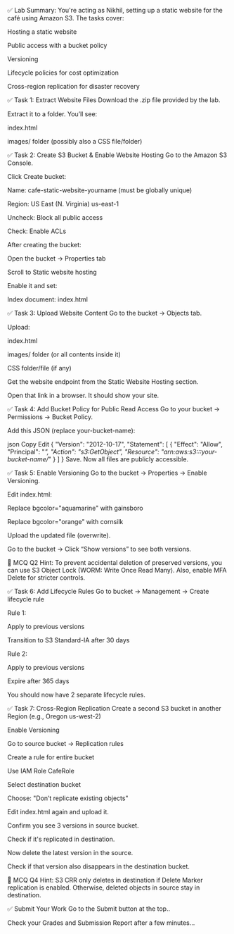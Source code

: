✅ Lab Summary:
You're acting as Nikhil, setting up a static website for the café using Amazon S3. The tasks cover:

Hosting a static website

Public access with a bucket policy

Versioning

Lifecycle policies for cost optimization

Cross-region replication for disaster recovery

✅ Task 1: Extract Website Files
Download the .zip file provided by the lab.

Extract it to a folder. You’ll see:

index.html

images/ folder (possibly also a CSS file/folder)

✅ Task 2: Create S3 Bucket & Enable Website Hosting
Go to the Amazon S3 Console.

Click Create bucket:

Name: cafe-static-website-yourname (must be globally unique)

Region: US East (N. Virginia) us-east-1

Uncheck: Block all public access

Check: Enable ACLs

After creating the bucket:

Open the bucket → Properties tab

Scroll to Static website hosting

Enable it and set:

Index document: index.html

✅ Task 3: Upload Website Content
Go to the bucket → Objects tab.

Upload:

index.html

images/ folder (or all contents inside it)

CSS folder/file (if any)

Get the website endpoint from the Static Website Hosting section.

Open that link in a browser. It should show your site.

✅ Task 4: Add Bucket Policy for Public Read Access
Go to your bucket → Permissions → Bucket Policy.

Add this JSON (replace your-bucket-name):

json
Copy
Edit
{
  "Version": "2012-10-17",
  "Statement": [
    {
      "Effect": "Allow",
      "Principal": "*",
      "Action": "s3:GetObject",
      "Resource": "arn:aws:s3:::your-bucket-name/*"
    }
  ]
}
Save. Now all files are publicly accessible.

✅ Task 5: Enable Versioning
Go to the bucket → Properties → Enable Versioning.

Edit index.html:

Replace bgcolor="aquamarine" with gainsboro

Replace bgcolor="orange" with cornsilk

Upload the updated file (overwrite).

Go to the bucket → Click “Show versions” to see both versions.

📌 MCQ Q2 Hint: To prevent accidental deletion of preserved versions, you can use S3 Object Lock (WORM: Write Once Read Many). Also, enable MFA Delete for stricter controls.

✅ Task 6: Add Lifecycle Rules
Go to bucket → Management → Create lifecycle rule

Rule 1:

Apply to previous versions

Transition to S3 Standard-IA after 30 days

Rule 2:

Apply to previous versions

Expire after 365 days

You should now have 2 separate lifecycle rules.

✅ Task 7: Cross-Region Replication
Create a second S3 bucket in another Region (e.g., Oregon us-west-2)

Enable Versioning

Go to source bucket → Replication rules

Create a rule for entire bucket

Use IAM Role CafeRole

Select destination bucket

Choose: "Don’t replicate existing objects"

Edit index.html again and upload it.

Confirm you see 3 versions in source bucket.

Check if it's replicated in destination.

Now delete the latest version in the source.

Check if that version also disappears in the destination bucket.

📌 MCQ Q4 Hint: S3 CRR only deletes in destination if Delete Marker replication is enabled. Otherwise, deleted objects in source stay in destination.

✅ Submit Your Work
Go to the Submit button at the top..

Check your Grades and Submission Report after a few minutes...